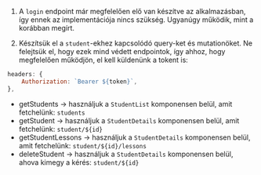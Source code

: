 1. A `login` endpoint már megfelelően elő van készítve az alkalmazásban, így ennek az implementációja nincs szükség. Ugyanúgy működik, mint a korábban megírt.

2. Készítsük el a `student`-ekhez kapcsolódó query-ket és mutationöket. Ne felejtsük el, hogy ezek mind védett endpointok, így ahhoz, hogy megfelelően működjön, el kell küldenünk a tokent is:

```js
headers: {
    Authorization: `Bearer ${token}`,
},
```

- getStudents -> használjuk a `StudentList` komponensen belül, amit fetchelünk: `students`
- getStudent -> használjuk a `StudentDetails` komponensen belül, amit fetchelünk: `student/${id}`
- getStudentLessons -> használjuk a `StudentDetails` komponensen belül, amit fetchelünk: `student/${id}/lessons`
- deleteStudent -> használjuk a `StudentDetails` komponensen belül, ahova kimegy a kérés: `student/${id}`
